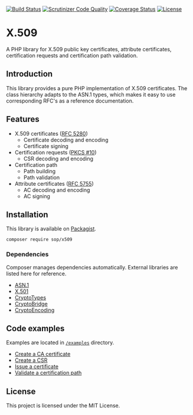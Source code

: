 [![Build Status](https://travis-ci.org/sop/x509.svg?branch=master)](https://travis-ci.org/sop/x509)
[![Scrutinizer Code Quality](https://scrutinizer-ci.com/g/sop/x509/badges/quality-score.png?b=master)](https://scrutinizer-ci.com/g/sop/x509/?branch=master)
[![Coverage Status](https://coveralls.io/repos/github/sop/x509/badge.svg?branch=master)](https://coveralls.io/github/sop/x509?branch=master)
[![License](https://poser.pugx.org/sop/x509/license)](https://github.com/sop/x509/blob/master/LICENSE)

# X.509

A PHP library for X.509 public key certificates, attribute certificates,
certification requests and certification path validation.

## Introduction

This library provides a pure PHP implementation of X.509 certificates.
The class hierarchy adapts to the ASN.1 types, which makes it easy to use
corresponding RFC's as a reference documentation.

## Features

-   X.509 certificates ([RFC 5280](https://tools.ietf.org/html/rfc5280))
    -   Certificate decoding and encoding
    -   Certificate signing
-   Certification requests ([PKCS #10](https://tools.ietf.org/html/rfc2986))
    -   CSR decoding and encoding
-   Certification path
    -   Path building
    -   Path validation
-   Attribute certificates ([RFC 5755](https://tools.ietf.org/html/rfc5755))
    -   AC decoding and encoding
    -   AC signing

## Installation

This library is available on
[Packagist](https://packagist.org/packages/sop/x509).

    composer require sop/x509

### Dependencies

Composer manages dependencies automatically.
External libraries are listed here for reference.

-   [ASN.1](https://github.com/sop/asn1)
-   [X.501](https://github.com/sop/x501)
-   [CryptoTypes](https://github.com/sop/crypto-types)
-   [CryptoBridge](https://github.com/sop/crypto-bridge)
-   [CryptoEncoding](https://github.com/sop/crypto-encoding)

## Code examples

Examples are located in
[`/examples`](https://github.com/sop/x509/tree/master/examples)
directory.

-   [Create a CA certificate](https://github.com/sop/x509/blob/master/examples/create-ca-cert.php)
-   [Create a CSR](https://github.com/sop/x509/blob/master/examples/create-csr.php)
-   [Issue a certificate](https://github.com/sop/x509/blob/master/examples/issue-cert.php)
-   [Validate a certification path](https://github.com/sop/x509/blob/master/examples/path-validate.php)

## License

This project is licensed under the MIT License.
